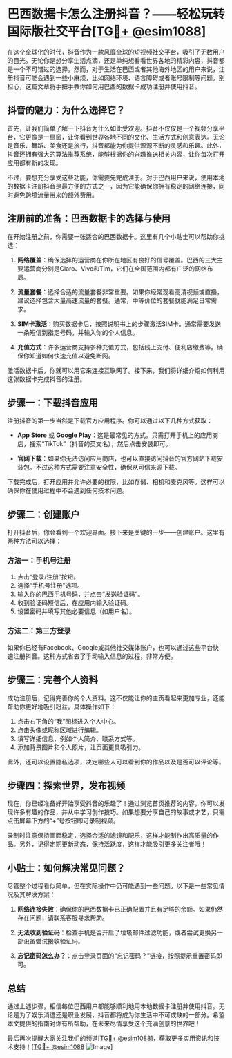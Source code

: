 # 巴西数据卡怎么注册抖音？——轻松玩转国际版社交平台[[TG💪+ @esim1088](https://t.me/s/esim1088)]

在这个全球化的时代，抖音作为一款风靡全球的短视频社交平台，吸引了无数用户的目光。无论你是想分享生活点滴，还是单纯想看看世界各地的精彩内容，抖音都是一个不可错过的选择。然而，对于生活在巴西或者其他海外地区的用户来说，注册抖音可能会遇到一些小麻烦，比如网络环境、语言障碍或者账号限制等问题。别担心，这篇文章将手把手教你如何用巴西的数据卡成功注册并使用抖音。

## 抖音的魅力：为什么选择它？

首先，让我们简单了解一下抖音为什么如此受欢迎。抖音不仅仅是一个视频分享平台，它更像是一扇窗，让你看到世界各地不同的文化、生活方式和创意表达。无论是音乐、舞蹈、美食还是旅行，抖音都能为你提供源源不断的灵感和乐趣。此外，抖音还拥有强大的算法推荐系统，能够根据你的兴趣推送相关内容，让你每次打开应用都有新的发现。

不过，要想充分享受这些功能，你需要先完成注册。对于巴西用户来说，使用本地的数据卡注册抖音是最方便的方式之一，因为它能确保你拥有稳定的网络连接，同时避免跨境流量带来的额外费用。

## 注册前的准备：巴西数据卡的选择与使用

在开始注册之前，你需要一张适合的巴西数据卡。这里有几个小贴士可以帮助你挑选：

1. **网络覆盖**：确保选择的运营商在你所在地区有良好的信号覆盖。巴西的三大主要运营商分别是Claro、Vivo和Tim，它们在全国范围内都有广泛的网络布局。
   
2. **流量套餐**：选择合适的流量套餐非常重要。如果你经常观看高清视频或直播，建议选择包含大量高速流量的套餐。通常，中等价位的套餐就能满足日常需求。

3. **SIM卡激活**：购买数据卡后，按照说明书上的步骤激活SIM卡。通常需要发送一条短信到指定号码，并输入你的个人信息。

4. **充值方式**：许多运营商支持多种充值方式，包括线上支付、便利店缴费等。确保你知道如何快速充值以避免断网。

激活数据卡后，你就可以用它来连接互联网了。接下来，我们将详细介绍如何利用这张数据卡完成抖音的注册。

## 步骤一：下载抖音应用

注册抖音的第一步当然是下载官方应用程序。你可以通过以下几种方式获取：

- **App Store** 或 **Google Play**：这是最常见的方式。只需打开手机上的应用商店，搜索“TikTok”（抖音的英文名），然后点击安装即可。
  
- **官网下载**：如果你无法访问应用商店，也可以直接访问抖音的官方网站下载安装包。不过这种方式需要注意安全性，确保从可信来源下载。

下载完成后，打开应用并允许必要的权限，比如存储、相机和麦克风等。这样可以确保你在使用过程中不会遇到任何技术问题。

## 步骤二：创建账户

打开抖音后，你会看到一个欢迎界面。接下来是关键的一步——创建账户。这里有两种方法可以选择：

### 方法一：手机号注册

1. 点击“登录/注册”按钮。
2. 选择“手机号注册”选项。
3. 输入你的巴西手机号码，并点击“发送验证码”。
4. 收到验证码短信后，在应用内输入验证码。
5. 设置密码并填写其他必要信息（如用户名）。

### 方法二：第三方登录

如果你已经有Facebook、Google或其他社交媒体账户，也可以通过这些平台快速注册抖音。这种方式省去了手动输入信息的过程，非常方便。

## 步骤三：完善个人资料

成功注册后，记得完善你的个人资料。这不仅能让你的主页看起来更加专业，还能帮助你更好地吸引粉丝。具体操作如下：

1. 点击右下角的“我”图标进入个人中心。
2. 点击头像或昵称区域进行编辑。
3. 填写详细信息，例如个人简介、联系方式等。
4. 添加背景图片和个人照片，让页面更具吸引力。

此外，还可以设置隐私选项，决定哪些人可以看到你的作品以及是否可以评论等。

## 步骤四：探索世界，发布视频

现在，你已经准备好开始享受抖音的乐趣了！通过浏览首页推荐的内容，你可以发现许多有趣的作品，并从中学习创作技巧。如果想要分享自己的故事或才艺，只需点击屏幕下方的“+”号按钮即可录制视频。

录制时注意保持画面稳定，选择合适的滤镜和配乐，这样才能制作出高质量的作品。另外，记得定期更新动态，保持活跃度，这样才能吸引更多关注者哦！

## 小贴士：如何解决常见问题？

尽管整个过程看似简单，但在实际操作中仍可能遇到一些问题。以下是一些常见情况及其解决方案：

1. **网络连接失败**：确保你的巴西数据卡已正确配置并且有足够的余额。如果仍然存在问题，请联系客服寻求帮助。

2. **无法收到验证码**：检查手机是否开启了垃圾邮件过滤功能，或者尝试更换另一部设备尝试接收验证码。

3. **忘记密码怎么办？**：点击登录页面的“忘记密码？”链接，按照提示重置密码即可。

## 总结

通过上述步骤，相信每位巴西用户都能够顺利地用本地数据卡注册并使用抖音。无论是为了娱乐消遣还是职业发展，抖音都将成为你生活中不可或缺的一部分。希望本文提供的指南对你有所帮助，在未来尽情享受这个充满创意的世界吧！

最后再次提醒大家关注我们的频道[[TG💪+ @esim1088](https://t.me/s/esim1088)]，获取更多实用资讯和技术支持！[[TG💪+ @esim1088](https://t.me/s/esim1088) ![Image](https://i.postimg.cc/4NQfJmqS/Snipaste-2025-05-13-00-14-12.png)]